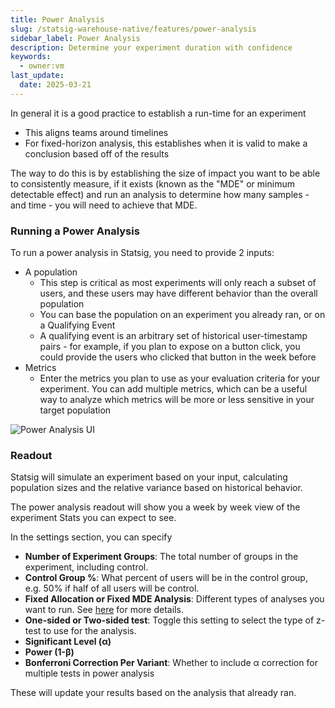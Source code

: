 ```yaml
---
title: Power Analysis
slug: /statsig-warehouse-native/features/power-analysis
sidebar_label: Power Analysis
description: Determine your experiment duration with confidence
keywords:
  - owner:vm
last_update:
  date: 2025-03-21
---
```


In general it is a good practice to establish a run-time for an experiment

- This aligns teams around timelines
- For fixed-horizon analysis, this establishes when it is valid to make a conclusion based off of the results

The way to do this is by establishing the size of impact you want to be able to consistently measure, if it exists (known as the "MDE" or minimum detectable effect) and run an analysis to determine how many samples - and time - you will need to achieve that MDE.

### Running a Power Analysis

To run a power analysis in Statsig, you need to provide 2 inputs:

- A population
  - This step is critical as most experiments will only reach a subset of users, and these users may have different behavior than the overall population
  - You can base the population on an experiment you already ran, or on a Qualifying Event
  - A qualifying event is an arbitrary set of historical user-timestamp pairs - for example, if you plan to expose on a button click, you could provide the
    users who clicked that button in the week before
- Metrics
  - Enter the metrics you plan to use as your evaluation criteria for your experiment. You can add multiple metrics, which can be a useful way to analyze
    which metrics will be more or less sensitive in your target population

![Power Analysis UI](https://github.com/statsig-io/docs/assets/102695539/563ee87d-e16a-4649-b50a-628e32acca34)

### Readout

Statsig will simulate an experiment based on your input, calculating population sizes and the relative variance based on historical behavior.

The power analysis readout will show you a week by week view of the experiment Stats you can expect to see.

In the settings section, you can specify

- **Number of Experiment Groups**: The total number of groups in the experiment, including control.
- **Control Group %**: What percent of users will be in the control group, e.g. 50% if half of all users will be control.
- **Fixed Allocation or Fixed MDE Analysis**: Different types of analyses you want to run. See [here](https://docs.statsig.com/experiments-plus/power-analysis/#analysis-types) for more details.
- **One-sided or Two-sided test**: Toggle this setting to select the type of z-test to use for the analysis.
- **Significant Level (α)**
- **Power (1-β)**
- **Bonferroni Correction Per Variant**: Whether to include α correction for multiple tests in power analysis

These will update your results based on the analysis that already ran.
